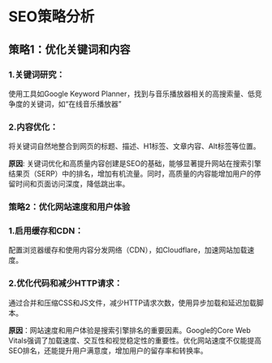 # SEO策略分析  
## 策略1：优化关键词和内容
### 1.关键词研究：  
使用工具如Google Keyword Planner，找到与音乐播放器相关的高搜索量、低竞争度的关键词，如“在线音乐播放器”  
### 2.内容优化：
将关键词自然地整合到网页的标题、描述、H1标签、文章内容、Alt标签等位置。  

**原因**:  关键词优化和高质量内容创建是SEO的基础，能够显著提升网站在搜索引擎结果页（SERP）中的排名，增加有机流量。同时，高质量的内容能增加用户的停留时间和页面访问深度，降低跳出率。

### 策略2：优化网站速度和用户体验
### 1.启用缓存和CDN：  
配置浏览器缓存和使用内容分发网络（CDN），如Cloudflare，加速网站加载速度。  
### 2.优化代码和减少HTTP请求：  
通过合并和压缩CSS和JS文件，减少HTTP请求次数，使用异步加载和延迟加载脚本。  

**原因**：网站速度和用户体验是搜索引擎排名的重要因素。Google的Core Web Vitals强调了加载速度、交互性和视觉稳定性的重要性。优化网站速度不仅能提高SEO排名，还能提升用户满意度，增加用户的留存率和转换率。
